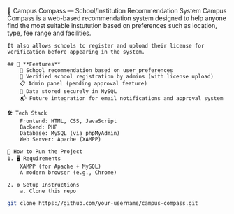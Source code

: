 🧭 Campus Compass — School/Institution Recommendation System
Campus Compass is a web-based recommendation system designed to help anyone find the most suitable instutution based on preferences such as location, type, fee range and facilities.

    It also allows schools to register and upload their license for verification before appearing in the system.

    ## 📌 **Features**
        🔎 School recommendation based on user preferences
        🏫 Verified school registration by admins (with license upload)
        📋 Admin panel (pending approval feature)
        📁 Data stored securely in MySQL
        📬 Future integration for email notifications and approval system

    🛠️ Tech Stack
        Frontend: HTML, CSS, JavaScript
        Backend: PHP
        Database: MySQL (via phpMyAdmin)
        Web Server: Apache (XAMPP)

    🚀 How to Run the Project
    1. 🖥️ Requirements
        XAMPP (for Apache + MySQL)
        A modern browser (e.g., Chrome)

    2. ⚙️ Setup Instructions
        a. Clone this repo
```bash
git clone https://github.com/your-username/campus-compass.git
```

        
